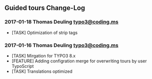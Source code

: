 ## Guided tours Change-Log

### 2017-01-18  Thomas Deuling  <typo3@coding.ms>
*	[TASK] Optimization of strip tags

### 2017-01-16  Thomas Deuling  <typo3@coding.ms>
*	[TASK] Mirgation for TYPO3 8.x
*	[FEATURE] Adding configration merge for overwriting tours by user TypoScript
*	[TASK] Translations optimized



